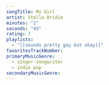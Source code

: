 ```yaml
---
songTitle: My Girl
artist: Stella Bridie
minutes: "2"
seconds: "43"
rating: 7
playlists:
  - "[[sounds pretty gay but okay]]"
favoritesTrackNumber:
primaryMusicGenre:
  - singer-songwriter
  - indie pop
secondaryMusicGenre:
---
```

